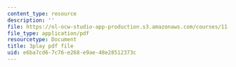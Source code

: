 ```yaml
---
content_type: resource
description: ''
file: https://ol-ocw-studio-app-production.s3.amazonaws.com/courses/11-384-malaysia-sustainable-cities-practicum-spring-2018/e6ba7cd67c76e268e9ae48e28512373c_PfxuFD4ML9s.pdf
file_type: application/pdf
resourcetype: Document
title: 3play pdf file
uid: e6ba7cd6-7c76-e268-e9ae-48e28512373c
---
```

